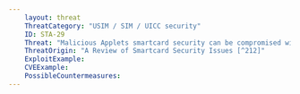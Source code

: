 ```yaml
---
    layout: threat
    ThreatCategory: "USIM / SIM / UICC security"
    ID: STA-29
    Threat: "Malicious Applets smartcard security can be compromised with rouge applets by rogue carrier"
    ThreatOrigin: "A Review of Smartcard Security Issues [^212]"
    ExploitExample:
    CVEExample:
    PossibleCountermeasures:
---
```

